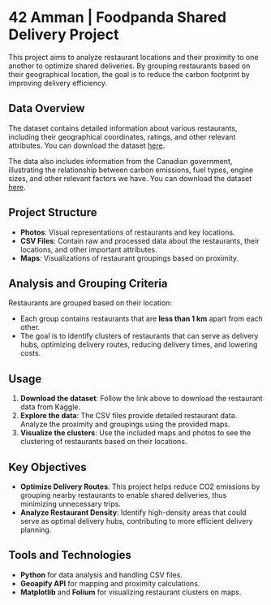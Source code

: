 # 42 Amman | Foodpanda Shared Delivery Project

This project aims to analyze restaurant locations and their proximity to one another to optimize shared deliveries. By grouping restaurants based on their geographical location, the goal is to reduce the carbon footprint by improving delivery efficiency.

## Data Overview
The dataset contains detailed information about various restaurants, including their geographical coordinates, ratings, and other relevant attributes. You can download the dataset [here](URL_TO_KAGGLE). 

The data also includes information from the Canadian government, illustrating the relationship between carbon emissions, fuel types, engine sizes, and other relevant factors we have.
You can download the dataset [here](https://www.kaggle.com/datasets/debajyotipodder/co2-emission-by-vehicles).

## Project Structure
- **Photos**: Visual representations of restaurants and key locations.
- **CSV Files**: Contain raw and processed data about the restaurants, their locations, and other important attributes.
- **Maps**: Visualizations of restaurant groupings based on proximity.

## Analysis and Grouping Criteria
Restaurants are grouped based on their location:
- Each group contains restaurants that are **less than 1 km** apart from each other.
- The goal is to identify clusters of restaurants that can serve as delivery hubs, optimizing delivery routes, reducing delivery times, and lowering costs.

## Usage
1. **Download the dataset**: Follow the link above to download the restaurant data from Kaggle.
2. **Explore the data**: The CSV files provide detailed restaurant data. Analyze the proximity and groupings using the provided maps.
3. **Visualize the clusters**: Use the included maps and photos to see the clustering of restaurants based on their locations.

## Key Objectives
- **Optimize Delivery Routes**: This project helps reduce CO2 emissions by grouping nearby restaurants to enable shared deliveries, thus minimizing unnecessary trips.
- **Analyze Restaurant Density**: Identify high-density areas that could serve as optimal delivery hubs, contributing to more efficient delivery planning.

## Tools and Technologies
- **Python** for data analysis and handling CSV files.
- **Geoapify API** for mapping and proximity calculations.
- **Matplotlib** and **Folium** for visualizing restaurant clusters on maps.
